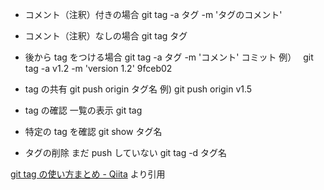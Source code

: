 - コメント（注釈）付きの場合
  git tag -a タグ -m 'タグのコメント'

- コメント（注釈）なしの場合
  git tag タグ

- 後から tag をつける場合
  git tag -a タグ -m 'コメント' コミット
  例）　 git tag -a v1.2 -m 'version 1.2' 9fceb02

- tag の共有
  git push origin タグ名
  例) git push origin v1.5

- tag の確認 一覧の表示
  git tag

- 特定の tag を確認
  git show タグ名

- タグの削除 まだ push していない
  git tag -d タグ名

[git tag の使い方まとめ - Qiita](https://qiita.com/growsic/items/ed67e03fda5ab7ef9d08) より引用

